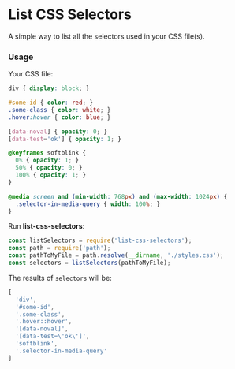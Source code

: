 # List CSS Selectors

A simple way to list all the selectors used in your CSS file(s).


### Usage

Your CSS file:
```css
div { display: block; }

#some-id { color: red; }
.some-class { color: white; }
.hover:hover { color: blue; }

[data-noval] { opacity: 0; }
[data-test='ok'] { opacity: 1; }

@keyframes softblink {
  0% { opacity: 1; }
  50% { opacity: 0; }
  100% { opacity: 1; }
}

@media screen and (min-width: 768px) and (max-width: 1024px) {
  .selector-in-media-query { width: 100%; }
}

```


Run **list-css-selectors**:
```javascript
const listSelectors = require('list-css-selectors');
const path = require('path');
const pathToMyFile = path.resolve(__dirname, './styles.css');
const selectors = listSelectors(pathToMyFile);
```

The results of `selectors` will be:
```javascript
[
  'div',
  '#some-id',
  '.some-class',
  '.hover::hover',
  '[data-noval]',
  '[data-test=\'ok\']',
  'softblink',
  '.selector-in-media-query'
]
```
